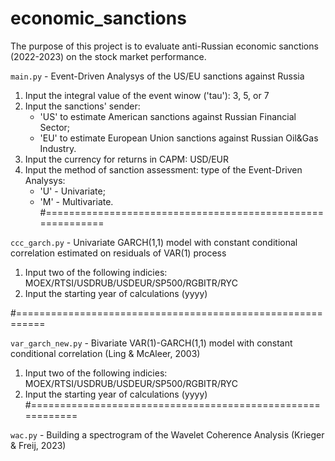 # economic_sanctions
The purpose of this project is to evaluate anti-Russian economic sanctions (2022-2023) on the stock market performance.

`main.py` - Event-Driven Analysys of the US/EU sanctions against Russia
1. Input the integral value of the event winow ('tau'): 3, 5, or 7
2. Input the sanctions' sender:
    * 'US' to estimate American sanctions against Russian Financial Sector;
    * 'EU' to estimate European Union sanctions against Russian Oil&Gas Industry.
3. Input the currency for returns in CAPM: USD/EUR
4. Input the method of sanction assessment: type of the Event-Driven Analysys:
    * 'U' - Univariate;
    * 'M' - Multivariate.
#===========================================================

`ccc_garch.py` - Univariate GARCH(1,1) model with constant conditional correlation estimated on residuals of VAR(1) process
1. Input two of the following indicies: MOEX/RTSI/USDRUB/USDEUR/SP500/RGBITR/RYC
2. Input the starting year of calculations (yyyy)

#===========================================================

`var_garch_new.py` - Bivariate VAR(1)-GARCH(1,1) model with constant conditional correlation (Ling & McAleer, 2003)
1. Input two of the following indicies: MOEX/RTSI/USDRUB/USDEUR/SP500/RGBITR/RYC
2. Input the starting year of calculations (yyyy)
#===========================================================

`wac.py` - Building a spectrogram of the Wavelet Coherence Analysis (Krieger & Freij, 2023)
